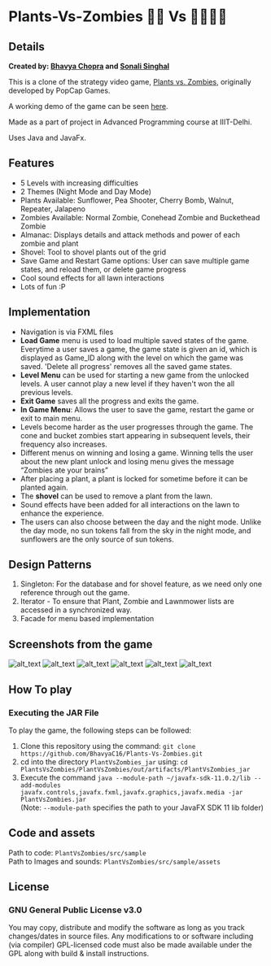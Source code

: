 # Plants-Vs-Zombies 🌱🌵 Vs 🧟‍♂️🧟‍♀️
## Details
**Created by:
[Bhavya Chopra](https://www.github.com/BhavyaC16) and [Sonali Singhal](https://www.github.com/SonaliSinghal)**

This is a clone of the strategy video game, [Plants vs. Zombies](https://en.wikipedia.org/wiki/Plants_vs._Zombies), originally developed by PopCap Games.

A working demo of the game can be seen [here](https://www.youtube.com/watch?v=AgMRkRLPeFU).

Made as a part of project in Advanced Programming course at IIIT-Delhi.

Uses Java and JavaFx.

## Features
- 5 Levels with increasing difficulties
- 2 Themes (Night Mode and Day Mode)
- Plants Available: Sunflower, Pea Shooter, Cherry Bomb, Walnut, Repeater, Jalapeno
- Zombies Available: Normal Zombie, Conehead Zombie and Buckethead Zombie
- Almanac: Displays details and attack methods and power of each zombie and plant
- Shovel: Tool to shovel plants out of the grid
- Save Game and Restart Game options: User can save multiple game states, and reload them, or delete game progress
- Cool sound effects for all lawn interactions
- Lots of fun :P

## Implementation
- Navigation is via FXML files
- __Load Game__ menu is used to load multiple saved states of the game. Everytime a user saves a game, the game state is given an id, which is displayed as Game_ID along with the level on which the game was saved. 'Delete all progress' removes all the saved game states.
- __Level Menu__ can be used for starting a new game from the unlocked levels. A user cannot play a new level if they haven't won the all previous levels.
- __Exit Game__ saves all the progress and exits the game.
- __In Game Menu__: Allows the user to save the game, restart the game or exit to main menu.
- Levels become harder as the user progresses through the game. The cone and bucket zombies start appearing in subsequent levels, their frequency also increases. 
- Different menus on winning and losing a game. Winning tells the user about the new plant unlock and losing menu gives the message “Zombies ate your brains”
- After placing a plant, a plant is locked for sometime before it can be planted again.
- The __shovel__ can be used to remove a plant from the lawn.
- Sound effects have been added for all interactions on the lawn to enhance the experience.
- The users can also choose between the day and the night mode. Unlike the day mode, no sun tokens fall from the sky in the night mode, and sunflowers are the only source of sun tokens.

## Design Patterns
1. Singleton: For the database and for shovel feature, as we need only one reference through out the game.
2. Iterator - To ensure that Plant, Zombie and Lawnmower lists are accessed in a synchronized way.
3. Facade for menu based implementation


## Screenshots from the game
![alt_text](https://github.com/BhavyaC16/Plants-Vs-Zombies/blob/master/GameplayScreenshots/1.png)
![alt_text](https://github.com/BhavyaC16/Plants-Vs-Zombies/blob/master/GameplayScreenshots/4.png)
![alt_text](https://github.com/BhavyaC16/Plants-Vs-Zombies/blob/master/GameplayScreenshots/Arena.png)
![alt_text](https://github.com/BhavyaC16/Plants-Vs-Zombies/blob/master/GameplayScreenshots/2.png)
![alt_text](https://github.com/BhavyaC16/Plants-Vs-Zombies/blob/master/GameplayScreenshots/5.png)
![alt_text](https://github.com/BhavyaC16/Plants-Vs-Zombies/blob/master/GameplayScreenshots/3.png)

## How To play
### Executing the JAR File
To play the game, the following steps can be followed:
1. Clone this repository using the command: `git clone https://github.com/BhavyaC16/Plants-Vs-Zombies.git`
2. cd into the directory `PlantVsZombies_jar` using: `cd PlantsVsZombies/PlantVsZombies/out/artifacts/PlantVsZombies_jar`
3. Execute the command `java --module-path ~/javafx-sdk-11.0.2/lib --add-modules javafx.controls,javafx.fxml,javafx.graphics,javafx.media -jar PlantVsZombies.jar` <br>
(Note: `--module-path` specifies the path to your JavaFX SDK 11 lib folder)

## Code and assets
Path to code: `PlantVsZombies/src/sample` <br>
Path to Images and sounds: `PlantVsZombies/src/sample/assets`

## License
### GNU General Public License v3.0
You may copy, distribute and modify the software as long as you track changes/dates in source files. Any modifications to or software including (via compiler) GPL-licensed code must also be made available under the GPL along with build & install instructions.
